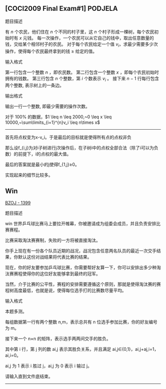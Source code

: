 ## [COCI2009 Final Exam#1] PODJELA

题目描述

有 $n$ 个农民，他们住在 $n$ 个不同的村子里，这 $n$ 个村子形成一棵树，每个农民初始时有 $x$ 元钱。
每一次操作，一个农民可以从它自己的钱中，取出任意数量的钱，交给某个相邻村子的农民。
对于每个农民给定一个值 $v_i$，求最少需要多少次操作，使得每个农民最终拿到的钱 $\geq$ 给定的值。

输入格式

第一行包含一个整数 $n$ ，即农民数。
第二行包含一个整数 $x$ ，即每个农民初始时拥有的钱数。
第三行包含 $n$ 个整数，第 $i$ 个数表示 $v_i$ 。
接下来 $n-1$ 行每行包含两个整数, 表示树上的一条边。

输出格式

输出一行一个整数, 即最少需要的操作次数。

对于 $100\%$ 的数据，$1 \leq n \leq 2000,~0 \leq x \leq 10000,~\sum\limits_{i=1}^{n}v_i \leq n\times x$

---

首先将点权变为x-v_i。于是最后的目标就是使得所有点的点权非负

那么设f_{i,j}为对i子树进行j次操作后，在子树i中的点权全部合法（除了i可以为负数）的前提下，i的点权的最大值。

最后的答案就是最小的j使得f_{1,j}≥0。



实现起来的细节比较多。





## Win

[BZOJ - 1399](https://vjudge.net/problem/BZOJ-1399/origin)

题目描述

win 世界乒乓球比赛马上要拉开帷幕，你被邀请成为组委会成员，并且负责安排比赛赛程。

比赛采取淘汰赛赛制，失败的一方将被直接淘汰。

你手上现在有一份各个队员近期的战况，战况包含任意两名队员的最近一次交手结果，你默认这份对战结果将代表比赛的结果。

现在，你的好友要参加乒乓球比赛，你需要帮好友算一下，你可以安排出多少种淘汰赛赛程使得你的这位好友能够拿到最终的冠军。

当然，介于比赛的公平性，赛程的安排需要遵循这个原则，那就是使得淘汰赛的赛程树高度最低，也就是说，使得每位选手打的比赛数尽量平均。

输入格式

本题多测。

每组数据第一行有两个整数 n,m，表示总共有 n 位选手参加比赛，你的好友编号为 m。

接下来一个 n×n 的矩阵，表示选手两两间交手的胜负。

其中第 i 行，第 j 列的数 ai,j​ 表示其胜负关系，并且满足 ai,j​∈{0,1}，ai,j​+aj,i​=1，ai,i​=0。

ai,j​ 为 1 表示 i 胜过 j，ai,j​ 为 0 表示 i 输过 j。

请输入直到文件底结束。

---



